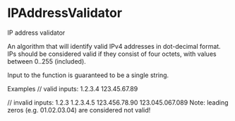 # IPAddressValidator
IP address validator

An algorithm that will identify valid IPv4 addresses in dot-decimal format. IPs should be considered valid if they consist of four octets, with values between 0..255 (included).

Input to the function is guaranteed to be a single string.

Examples
// valid inputs:
1.2.3.4
123.45.67.89

// invalid inputs:
1.2.3
1.2.3.4.5
123.456.78.90
123.045.067.089
Note: leading zeros (e.g. 01.02.03.04) are considered not valid!
